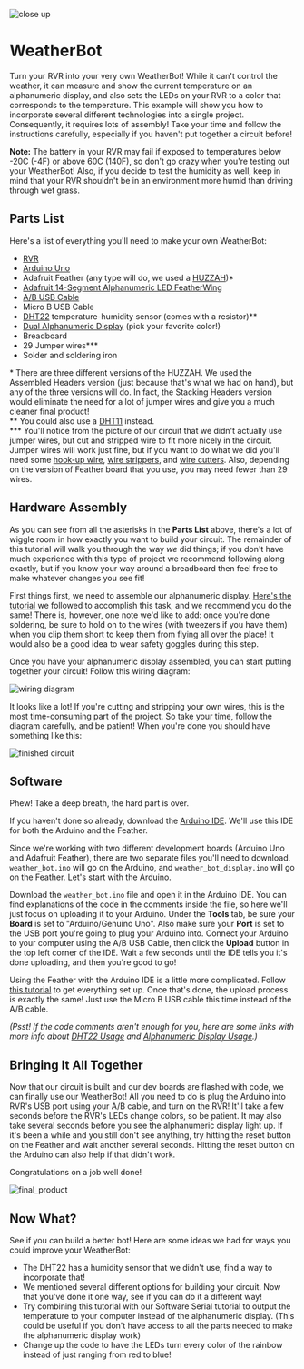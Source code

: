 ![close up]

# WeatherBot
Turn your RVR into your very own WeatherBot! While it can't control the weather, it can measure and show the current temperature on an alphanumeric display, and also sets the LEDs on your RVR to a color that corresponds to the temperature. This example will show you how to incorporate several different technologies into a single project. Consequently, it requires lots of assembly! Take your time and follow the instructions carefully, especially if you haven't put together a circuit before!

**Note:** The battery in your RVR may fail if exposed to temperatures below -20C (-4F) or above 60C (140F), so don't go crazy when you're testing out your WeatherBot! Also, if you decide to test the humidity as well, keep in mind that your RVR shouldn't be in an environment more humid than driving through wet grass.

## Parts List
Here's a list of everything you'll need to make your own WeatherBot:
* [RVR]
* [Arduino Uno]
* Adafruit Feather (any type will do, we used a [HUZZAH])\*
* [Adafruit 14-Segment Alphanumeric LED FeatherWing]
* [A/B USB Cable]
* Micro B USB Cable
* [DHT22] temperature-humidity sensor (comes with a resistor)\*\*
* [Dual Alphanumeric Display] (pick your favorite color!)
* Breadboard
* 29 Jumper wires\*\*\*
* Solder and soldering iron

\* There are three different versions of the HUZZAH. We used the Assembled Headers version (just because that's what we had on hand), but any of the three versions will do. In fact, the Stacking Headers version would eliminate the need for a lot of jumper wires and give you a much cleaner final product!
<br>\*\* You could also use a [DHT11] instead.
<br>\*\*\* You'll notice from the picture of our circuit that we didn't actually use jumper wires, but cut and stripped wire to fit more nicely in the circuit. Jumper wires will work just fine, but if you want to do what we did you'll need some [hook-up wire], [wire strippers], and [wire cutters]. Also, depending on the version of Feather board that you use, you may need fewer than 29 wires.

## Hardware Assembly
As you can see from all the asterisks in the **Parts List** above, there's a lot of wiggle room in how exactly you want to build your circuit. The remainder of this tutorial will walk you through the way *we* did things; if you don't have much experience with this type of project we recommend following along exactly, but if you know your way around a breadboard then feel free to make whatever changes you see fit!

First things first, we need to assemble our alphanumeric display. [Here's the tutorial] we followed to accomplish this task, and we recommend you do the same! There is, however, one note we'd like to add: once you're done soldering, be sure to hold on to the wires (with tweezers if you have them) when you clip them short to keep them from flying all over the place! It would also be a good idea to wear safety goggles during this step.

Once you have your alphanumeric display assembled, you can start putting together your circuit! Follow this wiring diagram:

![wiring diagram]

It looks like a lot! If you're cutting and stripping your own wires, this is the most time-consuming part of the project. So take your time, follow the diagram carefully, and be patient! When you're done you should have something like this:

![finished circuit]

## Software
Phew! Take a deep breath, the hard part is over.

If you haven't done so already, download the [Arduino IDE]. We'll use this IDE for both the Arduino and the Feather.

Since we're working with two different development boards (Arduino Uno and Adafruit Feather), there are two separate files you'll need to download. `weather_bot.ino` will go on the Arduino, and `weather_bot_display.ino` will go on the Feather. Let's start with the Arduino.

Download the `weather_bot.ino` file and open it in the Arduino IDE. You can find explanations of the code in the comments inside the file, so here we'll just focus on uploading it to your Arduino. Under the **Tools** tab, be sure your **Board** is set to "Arduino/Genuino Uno". Also make sure your **Port** is set to the USB port you're going to plug your Arduino into. Connect your Arduino to your computer using the A/B USB Cable, then click the **Upload** button in the top left corner of the IDE. Wait a few seconds until the IDE tells you it's done uploading, and then you're good to go!

Using the Feather with the Arduino IDE is a little more complicated. Follow [this tutorial] to get everything set up. Once that's done, the upload process is exactly the same! Just use the Micro B USB cable this time instead of the A/B cable.

*(Psst! If the code comments aren't enough for you, here are some links with more info about [DHT22 Usage] and [Alphanumeric Display Usage].)*

## Bringing It All Together
Now that our circuit is built and our dev boards are flashed with code, we can finally use our WeatherBot! All you need to do is plug the Arduino into RVR's USB port using your A/B cable, and turn on the RVR! It'll take a few seconds before the RVR's LEDs change colors, so be patient. It may also take several seconds before you see the alphanumeric display light up. If it's been a while and you still don't see anything, try hitting the reset button on the Feather and wait another several seconds. Hitting the reset button on the Arduino can also help if that didn't work.

Congratulations on a job well done!

![final_product]

## Now What?
See if you can build a better bot! Here are some ideas we had for ways you could improve your WeatherBot:
* The DHT22 has a humidity sensor that we didn't use, find a way to incorporate that!
* We mentioned several different options for building your circuit. Now that you've done it one way, see if you can do it a different way!
* Try combining this tutorial with our Software Serial tutorial to output the temperature to your computer instead of the alphanumeric display. (This could be useful if you don't have access to all the parts needed to make the alphanumeric display work)
* Change up the code to have the LEDs turn every color of the rainbow instead of just ranging from red to blue!


[close up]: circuit_mounted_close_up.jpg
[RVR]: https://www.sphero.com/rvr
[Arduino Uno]: https://store.arduino.cc/usa/arduino-uno-rev3
[HUZZAH]: https://www.adafruit.com/product/3046
[Adafruit 14-Segment Alphanumeric LED FeatherWing]: https://www.adafruit.com/product/3089
[A/B USB Cable]: https://store.arduino.cc/usa/usb-2-0-cable-type-a-b
[DHT22]: https://www.adafruit.com/product/385
[Dual Alphanumeric Display]: https://www.adafruit.com/product/2155
[DHT11]: https://learn.adafruit.com/dht/overview
[hook-up wire]: https://www.sparkfun.com/products/11375
[wire strippers]: https://www.sparkfun.com/products/14762
[wire cutters]: https://www.sparkfun.com/products/8794
[Here's the tutorial]: https://learn.adafruit.com/14-segment-alpha-numeric-led-featherwing/assembly
[wiring diagram]: weather_bot_wire_diagram.png
[finished circuit]: circuit_off.jpg
[Arduino IDE]: https://www.arduino.cc/en/main/software
[this tutorial]: https://learn.adafruit.com/adafruit-feather-huzzah-esp8266/using-arduino-ide
[DHT22 Usage]: https://learn.adafruit.com/dht/using-a-dhtxx-sensor
[Alphanumeric Display Usage]: https://learn.adafruit.com/14-segment-alpha-numeric-led-featherwing/usage
[final_product]: rvr.jpg
